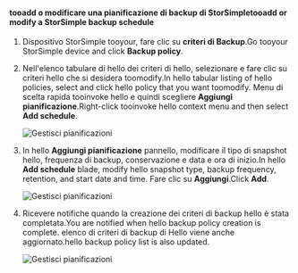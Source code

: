 
<!--author=alkohli last changed: 01/02/17-->

#### <a name="tooadd-or-modify-a-storsimple-backup-schedule"></a><span data-ttu-id="f927d-101">tooadd o modificare una pianificazione di backup di StorSimple</span><span class="sxs-lookup"><span data-stu-id="f927d-101">tooadd or modify a StorSimple backup schedule</span></span>

1. <span data-ttu-id="f927d-102">Dispositivo StorSimple tooyour, fare clic su **criteri di Backup**.</span><span class="sxs-lookup"><span data-stu-id="f927d-102">Go tooyour StorSimple device and click **Backup policy**.</span></span>

2. <span data-ttu-id="f927d-103">Nell'elenco tabulare di hello dei criteri di hello, selezionare e fare clic su criteri hello che si desidera toomodify.</span><span class="sxs-lookup"><span data-stu-id="f927d-103">In hello tabular listing of hello policies, select and click hello policy that you want toomodify.</span></span> <span data-ttu-id="f927d-104">Menu di scelta rapida tooinvoke hello e quindi scegliere **Aggiungi pianificazione**.</span><span class="sxs-lookup"><span data-stu-id="f927d-104">Right-click tooinvoke hello context menu and then select **Add schedule**.</span></span>

    ![Gestisci pianificazioni](./media/storsimple-8000-add-modify-backup-schedule-u2/addschedule1.png)

3. <span data-ttu-id="f927d-106">In hello **Aggiungi pianificazione** pannello, modificare il tipo di snapshot hello, frequenza di backup, conservazione e data e ora di inizio.</span><span class="sxs-lookup"><span data-stu-id="f927d-106">In hello **Add schedule** blade, modify hello snapshot type, backup frequency, retention, and start date and time.</span></span> <span data-ttu-id="f927d-107">Fare clic su **Aggiungi**.</span><span class="sxs-lookup"><span data-stu-id="f927d-107">Click **Add**.</span></span>

    ![Gestisci pianificazioni](./media/storsimple-8000-add-modify-backup-schedule-u2/addschedule5.png)

4. <span data-ttu-id="f927d-109">Ricevere notifiche quando la creazione dei criteri di backup hello è stata completata.</span><span class="sxs-lookup"><span data-stu-id="f927d-109">You are notified when hello backup policy creation is complete.</span></span> <span data-ttu-id="f927d-110">elenco di criteri di backup di Hello viene anche aggiornato.</span><span class="sxs-lookup"><span data-stu-id="f927d-110">hello backup policy list is also updated.</span></span>

    ![Gestisci pianificazioni](./media/storsimple-8000-add-modify-backup-schedule-u2/addschedule4.png)

